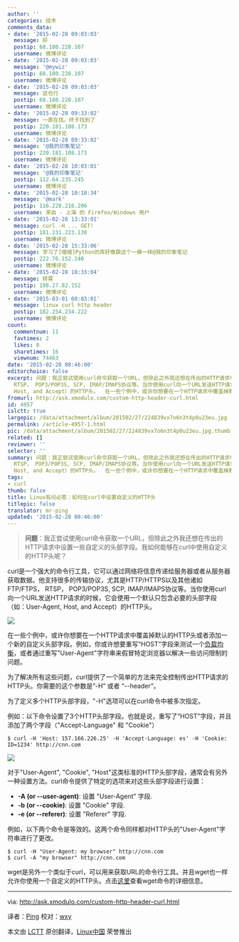 ```yaml
---
author: ''
categories: 技术
comments_data:
- date: '2015-02-28 09:03:03'
  message: 好
  postip: 68.180.228.107
  username: 微博评论
- date: '2015-02-28 09:03:03'
  message: '@mywiz'
  postip: 68.180.228.107
  username: 微博评论
- date: '2015-02-28 09:03:03'
  message: 这也行
  postip: 68.180.228.107
  username: 微博评论
- date: '2015-02-28 09:33:02'
  message: 一直在找。终于找到了
  postip: 220.181.108.173
  username: 微博评论
- date: '2015-02-28 09:33:02'
  message: '@我的印象笔记'
  postip: 220.181.108.173
  username: 微博评论
- date: '2015-02-28 10:03:01'
  message: '@我的印象笔记'
  postip: 112.64.235.245
  username: 微博评论
- date: '2015-02-28 10:18:34'
  message: '@mark'
  postip: 116.228.216.206
  username: 来自 - 上海 的 Firefox/Windows 用户
- date: '2015-02-28 13:33:01'
  message: curl -H ... GET!
  postip: 101.231.223.130
  username: 微博评论
- date: '2015-02-28 15:33:06'
  message: 学习了[喵喵]Python的库好像跟这个一模一样@我的印象笔记
  postip: 222.76.152.240
  username: 微博评论
- date: '2015-02-28 18:33:04'
  message: 转需
  postip: 198.27.82.152
  username: 微博评论
- date: '2015-03-01 08:03:01'
  message: linux curl http header
  postip: 182.254.234.222
  username: 微博评论
count:
  commentnum: 11
  favtimes: 2
  likes: 0
  sharetimes: 16
  viewnum: 74463
date: '2015-02-28 08:46:00'
editorchoice: false
excerpt: 问题：我正尝试使用curl命令获取一个URL，但除此之外我还想在传出的HTTP请求中设置一些自定义的头部字段。我如何能够在curl中使用自定义的HTTP头呢？  curl是一个强大的命令行工具，它可以通过网络将信息传递给服务器或者从服务器获取数据。他支持很多的传输协议，尤其是HTTP/HTTPS以及其他诸如FTP/FTPS，
  RTSP， POP3/POP3S, SCP, IMAP/IMAPS协议等。当你使用curl向一个URL发送HTTP请求的时候，它会使用一个默认只包含必要的头部字段（如：User-Agent,
  Host, and Accept）的HTTP头。  在一些个例中，或许你想要在一个HTTP请求中覆盖掉默
fromurl: http://ask.xmodulo.com/custom-http-header-curl.html
id: 4957
islctt: true
largepic: /data/attachment/album/201502/27/224839vx7o6n3t4p0u23eu.jpg
permalink: /article-4957-1.html
pic: /data/attachment/album/201502/27/224839vx7o6n3t4p0u23eu.jpg.thumb.jpg
related: []
reviewer: ''
selector: ''
summary: 问题：我正尝试使用curl命令获取一个URL，但除此之外我还想在传出的HTTP请求中设置一些自定义的头部字段。我如何能够在curl中使用自定义的HTTP头呢？  curl是一个强大的命令行工具，它可以通过网络将信息传递给服务器或者从服务器获取数据。他支持很多的传输协议，尤其是HTTP/HTTPS以及其他诸如FTP/FTPS，
  RTSP， POP3/POP3S, SCP, IMAP/IMAPS协议等。当你使用curl向一个URL发送HTTP请求的时候，它会使用一个默认只包含必要的头部字段（如：User-Agent,
  Host, and Accept）的HTTP头。  在一些个例中，或许你想要在一个HTTP请求中覆盖掉默
tags:
- curl
thumb: false
title: Linux有问必答：如何在curl中设置自定义的HTTP头
titlepic: false
translator: mr-ping
updated: '2015-02-28 08:46:00'
---
```



> 
> **问题**：我正尝试使用curl命令获取一个URL，但除此之外我还想在传出的HTTP请求中设置一些自定义的头部字段。我如何能够在curl中使用自定义的HTTP头呢？
> 
> 
> 


curl是一个强大的命令行工具，它可以通过网络将信息传递给服务器或者从服务器获取数据。他支持很多的传输协议，尤其是HTTP/HTTPS以及其他诸如FTP/FTPS， RTSP， POP3/POP3S, SCP, IMAP/IMAPS协议等。当你使用curl向一个URL发送HTTP请求的时候，它会使用一个默认只包含必要的头部字段（如：User-Agent, Host, and Accept）的HTTP头。


![](/data/attachment/album/201502/27/224839vx7o6n3t4p0u23eu.jpg)


在一些个例中，或许你想要在一个HTTP请求中覆盖掉默认的HTTP头或者添加一个新的自定义头部字段。例如，你或许想要重写“HOST”字段来测试一个[负载均衡](http://xmodulo.com/haproxy-http-load-balancer-linux.html)，或者通过重写"User-Agent"字符串来假冒特定浏览器以解决一些访问限制的问题。


为了解决所有这些问题，curl提供了一个简单的方法来完全控制传出HTTP请求的HTTP头。你需要的这个参数是“-H” 或者 “--header”。


为了定义多个HTTP头部字段，"-H"选项可以在curl命令中被多次指定。


例如：以下命令设置了3个HTTP头部字段。也就是说，重写了“HOST”字段，并且添加了两个字段（"Accept-Language" 和 "Cookie"）



```
$ curl -H 'Host: 157.166.226.25' -H 'Accept-Language: es' -H 'Cookie: ID=1234' http://cnn.com

```

![](/data/attachment/album/201502/27/224841rz2wjcojfewxxjjf.jpg)


对于"User-Agent", "Cookie", "Host"这类标准的HTTP头部字段，通常会有另外一种设置方法。curl命令提供了特定的选项来对这些头部字段进行设置：


* **-A (or --user-agent)**: 设置 "User-Agent" 字段.
* **-b (or --cookie)**: 设置 "Cookie" 字段.
* **-e (or --referer)**: 设置 "Referer" 字段.


例如，以下两个命令是等效的。这两个命令同样都对HTTP头的"User-Agent"字符串进行了更改。



```
$ curl -H "User-Agent: my browser" http://cnn.com
$ curl -A "my browser" http://cnn.com

```

wget是另外一个类似于curl，可以用来获取URL的命令行工具。并且wget也一样允许你使用一个自定义的HTTP头。点击[这里](http://xmodulo.com/how-to-use-custom-http-headers-with-wget.html)查看wget命令的详细信息。




---


via: <http://ask.xmodulo.com/custom-http-header-curl.html>


译者：[Ping](http://mr-ping.com) 校对：[wxy](https://github.com/wxy)


本文由 [LCTT](https://github.com/LCTT/TranslateProject) 原创翻译，[Linux中国](http://linux.cn/) 荣誉推出